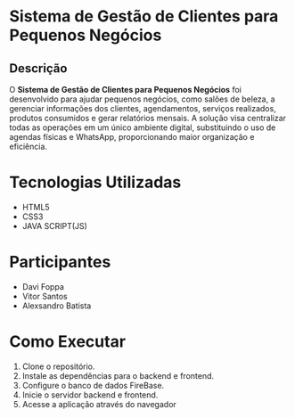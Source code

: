# Sistema de Gestão de Clientes para Pequenos Negócios

## Descrição

O **Sistema de Gestão de Clientes para Pequenos Negócios** foi desenvolvido para ajudar pequenos negócios, como salões de beleza, a gerenciar informações dos clientes, agendamentos, serviços realizados, produtos consumidos e gerar relatórios mensais. A solução visa centralizar todas as operações em um único ambiente digital, substituindo o uso de agendas físicas e WhatsApp, proporcionando maior organização e eficiência.

# Tecnologias Utilizadas

- HTML5 
- CSS3
- JAVA SCRIPT(JS)


# Participantes

- Davi Foppa
- Vitor Santos
- Alexsandro Batista

# Como Executar

1. Clone o repositório.
2. Instale as dependências para o backend e frontend.
3. Configure o banco de dados FireBase.
4. Inicie o servidor backend e frontend.
5. Acesse a aplicação através do navegador





